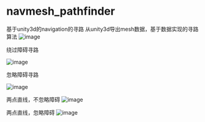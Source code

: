 # navmesh_pathfinder
基于unity3d的navigation的寻路
从unity3d导出mesh数据，基于数据实现的寻路算法
 ![image](https://github.com/2109/navmesh_pathfinder/blob/master/image/0.png)
 
绕过障碍寻路

![image](https://github.com/2109/navmesh_pathfinder/blob/master/image/1.png)

忽略障碍寻路

![image](https://github.com/2109/navmesh_pathfinder/blob/master/image/2.png)

两点直线，不忽略障碍
![image](https://github.com/2109/navmesh_pathfinder/blob/master/image/3.png)

两点直线，忽略障碍
![image](https://github.com/2109/navmesh_pathfinder/blob/master/image/4.png)


